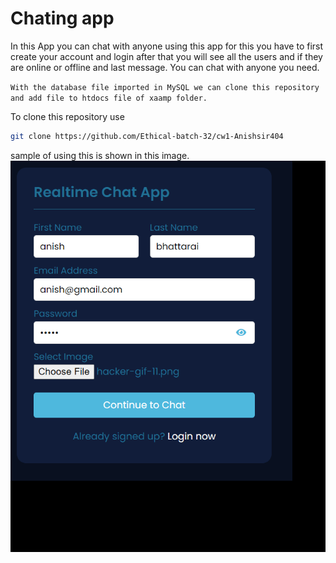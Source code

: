 # Chating app
In this App you can chat with anyone using this app for this you have to first create your account and login after that you will see all the users and if they are online or offline and last message.
You can chat with anyone you need.

` With the database file imported in MySQL we can clone this repository and add file to htdocs file of xaamp folder. `

To clone this repository use
```bash
git clone https://github.com/Ethical-batch-32/cw1-Anishsir404
 ```

sample of using this is shown in this image.
![gif](howto.gif)
